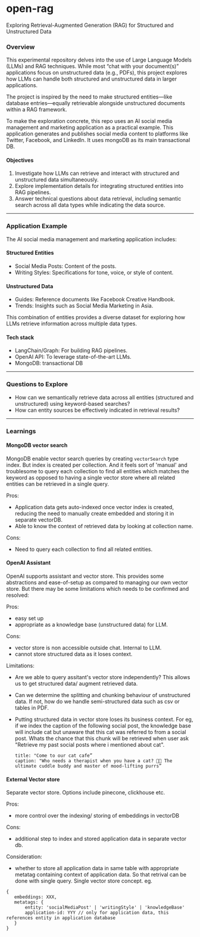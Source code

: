 # open-rag

Exploring Retrieval-Augmented Generation (RAG) for Structured and Unstructured Data

### Overview

This experimental repository delves into the use of Large Language Models (LLMs) and RAG techniques. While most “chat with your document(s)” applications focus on unstructured data (e.g., PDFs), this project explores how LLMs can handle both structured and unstructured data in larger applications.

The project is inspired by the need to make structured entities—like database entries—equally retrievable alongside unstructured documents within a RAG framework.

To make the exploration concrete, this repo uses an AI social media management and marketing application as a practical example. This application generates and publishes social media content to platforms like Twitter, Facebook, and LinkedIn. It uses mongoDB as its main transactional DB.

#### Objectives

1. Investigate how LLMs can retrieve and interact with structured and unstructured data simultaneously.
2. Explore implementation details for integrating structured entities into RAG pipelines.
3. Answer technical questions about data retrieval, including semantic search across all data types while indicating the data source.

---

### Application Example

The AI social media management and marketing application includes:

#### Structured Entities

- Social Media Posts: Content of the posts.
- Writing Styles: Specifications for tone, voice, or style of content.

#### Unstructured Data

- Guides: Reference documents like Facebook Creative Handbook.
- Trends: Insights such as Social Media Marketing in Asia.

This combination of entities provides a diverse dataset for exploring how LLMs retrieve information across multiple data types.

#### Tech stack

- LangChain/Graph: For building RAG pipelines.
- OpenAI API: To leverage state-of-the-art LLMs.
- MongoDB: transactional DB

---

### Questions to Explore

- How can we semantically retrieve data across all entities (structured and unstructured) using keyword-based searches?
- How can entity sources be effectively indicated in retrieval results?

---

### Learnings

#### MongoDB vector search

MongoDB enable vector search queries by creating `vectorSearch` type index. But index is created per collection. And it feels sort of 'manual' and troublesome to query each collection to find all entities which matches the keyword as opposed to having a single vector store where all related entities can be retrieved in a single query.

Pros:

- Application data gets auto-indexed once vector index is created, reducing the need to manually create embedded and storing it in separate vectorDB.
- Able to know the context of retrieved data by looking at collection name.

Cons:

- Need to query each collection to find all related entities.

#### OpenAI Assistant

OpenAI supports assistant and vector store. This provides some abstractions and ease-of-setup as compared to managing our own vector store. But there may be some limitations which needs to be confirmed and resolved:

Pros:

- easy set up
- appropriate as a knowledge base (unstructured data) for LLM.

Cons:

- vector store is non accessible outside chat. Internal to LLM.
- cannot store structured data as it loses context.

Limitations:

- Are we able to query assitant's vector store independently? This allows us to get structured data/ augment retrieved data.
- Can we determine the splitting and chunking behaviour of unstructured data. If not, how do we handle semi-structured data such as csv or tables in PDF.
- Putting structured data in vector store loses its business context. For eg, if we index the caption of the following social post, the knowledge base will include cat but unaware that this cat was referred to from a social post. Whats the chance that this chunk will be retrieved when user ask "Retrieve my past social posts where i mentioned about cat".

  ```
  title: "Come to our cat cafe”
  caption: "Who needs a therapist when you have a cat? 🐾✨ The ultimate cuddle buddy and master of mood-lifting purrs”
  ```

#### External Vector store

Separate vector store. Options include pinecone, clickhouse etc.

Pros:

- more control over the indexing/ storing of embeddings in vectorDB

Cons:

- additional step to index and stored application data in separate vector db.

Consideration:

- whether to store all application data in same table with appropriate metatag containing context of application data. So that retrival can be done with single query. Single vector store concept. eg.

```
{
   embeddings: XXX,
   metatags: {
       entity: 'socialMediaPost' | 'writingStyle' | 'knowledgeBase'
       application-id: YYY // only for application data, this references entity in application database
   }
}
```
